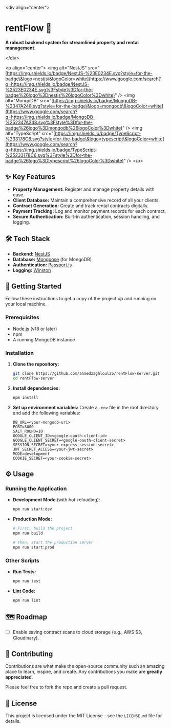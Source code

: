 \<div align="center"\>

# rentFlow 🏡

**A robust backend system for streamlined property and rental management.**

\</div\>

\<p align="center"\>
\<img alt="NestJS" src="[https://img.shields.io/badge/NestJS-%23E0234E.svg?style=for-the-badge\&logo=nestjs\&logoColor=white](https://www.google.com/search?q=https://img.shields.io/badge/NestJS-%2523E0234E.svg%3Fstyle%3Dfor-the-badge%26logo%3Dnestjs%26logoColor%3Dwhite)" /\>
\<img alt="MongoDB" src="[https://img.shields.io/badge/MongoDB-%2347A248.svg?style=for-the-badge\&logo=mongodb\&logoColor=white](https://www.google.com/search?q=https://img.shields.io/badge/MongoDB-%252347A248.svg%3Fstyle%3Dfor-the-badge%26logo%3Dmongodb%26logoColor%3Dwhite)" /\>
\<img alt="TypeScript" src="[https://img.shields.io/badge/TypeScript-%233178C6.svg?style=for-the-badge\&logo=typescript\&logoColor=white](https://www.google.com/search?q=https://img.shields.io/badge/TypeScript-%25233178C6.svg%3Fstyle%3Dfor-the-badge%26logo%3Dtypescript%26logoColor%3Dwhite)" /\>
\</p\>

## ✨ Key Features

  * **Property Management:** Register and manage property details with ease.
  * **Client Database:** Maintain a comprehensive record of all your clients.
  * **Contract Generation:** Create and track rental contracts digitally.
  * **Payment Tracking:** Log and monitor payment records for each contract.
  * **Secure Authentication:** Built-in authentication, session handling, and logging.

## 🛠️ Tech Stack

  * **Backend:** [NestJS](https://docs.nestjs.com/)
  * **Database:** [Mongoose](https://mongoosejs.com/) (for MongoDB)
  * **Authentication:** [Passport.js](http://www.passportjs.org/)
  * **Logging:** [Winston](https://github.com/winstonjs/winston)

## 🚀 Getting Started

Follow these instructions to get a copy of the project up and running on your local machine.

### Prerequisites

  * Node.js (v18 or later)
  * npm
  * A running MongoDB instance

### Installation

1.  **Clone the repository:**

    ```bash
    git clone https://github.com/ahmedzaghloul25/rentFlow-server.git
    cd rentFlow-server
    ```

2.  **Install dependencies:**

    ```bash
    npm install
    ```

3.  **Set up environment variables:**
    Create a `.env` file in the root directory and add the following variables:

    ```env
    DB_URL=<your-mongodb-uri>
    PORT=3000
    SALT_ROUND=10
    GOOGLE_CLIENT_ID=<google-oauth-client-id>
    GOOGLE_CLIENT_SECRET=<google-oauth-client-secret>
    SESSION_SECRET=<your-express-session-secret>
    JWT_SECRET_ACCESS=<your-jwt-secret>
    MODE=development
    COOKIE_SECRET=<your-cookie-secret>
    ```

## ⚙️ Usage

### Running the Application

  * **Development Mode** (with hot-reloading):

    ```bash
    npm run start:dev
    ```

  * **Production Mode:**

    ```bash
    # First, build the project
    npm run build

    # Then, start the production server
    npm run start:prod
    ```

### Other Scripts

  * **Run Tests:**

    ```bash
    npm run test
    ```

  * **Lint Code:**

    ```bash
    npm run lint
    ```

## 🗺️ Roadmap

  - [ ] Enable saving contract scans to cloud storage (e.g., AWS S3, Cloudinary).

## 🤝 Contributing

Contributions are what make the open-source community such an amazing place to learn, inspire, and create. Any contributions you make are **greatly appreciated**.

Please feel free to fork the repo and create a pull request.

## 📄 License

This project is licensed under the MIT License - see the `LICENSE.md` file for details.
